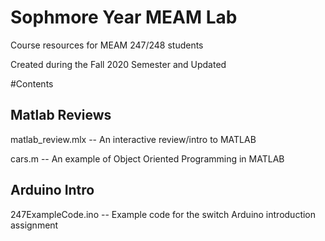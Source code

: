 # Sophmore Year MEAM Lab

Course resources for MEAM 247/248 students 

Created during the Fall 2020 Semester and Updated


#Contents
## Matlab Reviews
matlab_review.mlx -- An interactive review/intro to MATLAB

cars.m -- An example of Object Oriented Programming in MATLAB

## Arduino Intro

247ExampleCode.ino -- Example code for the switch Arduino introduction assignment 
